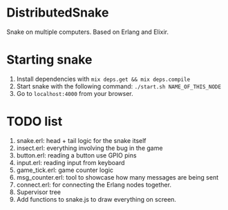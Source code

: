 # DistributedSnake

Snake on multiple computers. Based on Erlang and Elixir.

# Starting snake

1. Install dependencies with `mix deps.get && mix deps.compile`
2. Start snake with the following command: `./start.sh NAME_OF_THIS_NODE`
3. Go to `localhost:4000` from your browser.

# TODO list

1. snake.erl: head + tail logic for the snake itself
2. insect.erl: everything involving the bug in the game
3. button.erl: reading a button use GPIO pins
4. input.erl: reading input from keyboard
5. game_tick.erl: game counter logic
6. msg_counter.erl: tool to showcase how many messages are being sent
7. connect.erl: for connecting the Erlang nodes together.
8. Supervisor tree
9. Add functions to snake.js to draw everything on screen.
